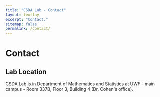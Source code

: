 ```yaml
---
title: "CSDA Lab - Contact"
layout: textlay
excerpt: "Contact."
sitemap: false
permalink: /contact/
---
```


# Contact

## Lab Location

CSDA Lab is in Department of Mathematics and Statistics at UWF - main campus - Room 337B, Floor 3, Building 4 (Dr. Cohen's office).


<!--<img src="{{ site.url }}{{ site.baseurl }}/images/contactpic/map.png" style="width: 600px">-->
